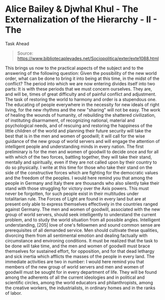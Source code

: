 # Alice Bailey & Djwhal Khul - The Externalization of the Hierarchy - II - The
Task Ahead

> Source: https://www.bibliotecapleyades.net/Sociopolitica/exter/exte1088.html

This brings us now to the practical aspects of the subject and to the answering of the following question: Given the possibility of the new world order, what can be done to bring it into being at this time, in the midst of the conflict?
The period into which we are now entering divides itself into two parts:
It is with these periods that we must concern ourselves. They are, and will be, times of great difficulty and of painful conflict and adjustment. The task of restoring the world to harmony and order is a stupendous one. The educating of people everywhere in the necessity for new ideals of right living, for the new rhythms and the new "sharing" will not be easy. The work of healing the wounds of humanity, of rebuilding the shattered civilization, of instituting disarmament, of recognizing national, material and psychological needs, and of rescuing and restoring the happiness of the little children of the world and planning their future security will take the best that is in the men and women of goodwill; it will call for the wise guidance of the new group of world servers and will engage the attention of intelligent people and understanding minds in every nation.
The first preliminary is for the men and women of goodwill to decide once and for all with which of the two forces, battling together, they will take their stand, mentally and spiritually, even if they are not called upon by their country to do so physically. I write at this time for those who take their stand on the side of the constructive forces which are fighting for the democratic values and the freedom of the peoples. I would here remind you that among the people in Germany and Italy there are thousands who also silently take their stand with those struggling for victory over the Axis powers. This must never be forgotten, for such people exist in their multitudes under totalitarian rule. The Forces of Light are found in every land but are at present only able to express themselves effectively in the countries ranged against Germany.
The men and women of goodwill, associated with the new group of world servers, should seek intelligently to understand the current problem, and to study the world situation from all possible angles. Intelligent understanding, [205] love of one's fellowmen and sound common sense are prerequisites of all demanded service. Men should cultivate these qualities, divorcing them from all sentimental emotion and dealing factually with circumstance and environing conditions. It must be realized that the task to be done will take time, and the men and women of goodwill must brace themselves for sustained effort, for opposition, and for that dead lethargy and sick inertia which afflicts the masses of the people in every land. The immediate activities are two in number:
I would here remind you that members of the new group of world servers and men and women of goodwill must be sought for in every department of life. They will be found among the adherents of all the current ideologies and in political and scientific circles, among the world educators and philanthropists, among the creative workers, the industrialists, in ordinary homes and in the ranks of labor.
